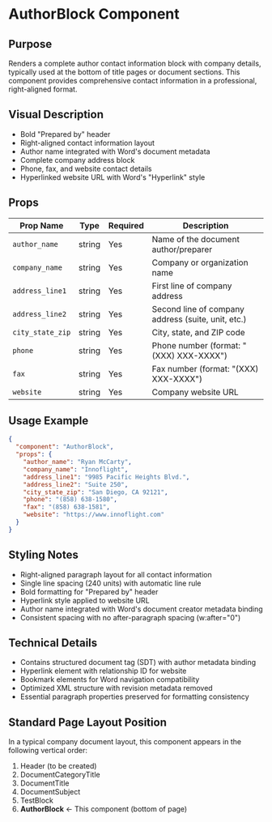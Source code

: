 # AuthorBlock Component

## Purpose

Renders a complete author contact information block with company details, typically used at the bottom of title pages or document sections. This component provides comprehensive contact information in a professional, right-aligned format.

## Visual Description

- Bold "Prepared by" header
- Right-aligned contact information layout
- Author name integrated with Word's document metadata
- Complete company address block
- Phone, fax, and website contact details
- Hyperlinked website URL with Word's "Hyperlink" style

## Props

| Prop Name | Type | Required | Description |
|-----------|------|----------|-------------|
| `author_name` | string | Yes | Name of the document author/preparer |
| `company_name` | string | Yes | Company or organization name |
| `address_line1` | string | Yes | First line of company address |
| `address_line2` | string | Yes | Second line of company address (suite, unit, etc.) |
| `city_state_zip` | string | Yes | City, state, and ZIP code |
| `phone` | string | Yes | Phone number (format: "(XXX) XXX-XXXX") |
| `fax` | string | Yes | Fax number (format: "(XXX) XXX-XXXX") |
| `website` | string | Yes | Company website URL |

## Usage Example

```json
{
  "component": "AuthorBlock",
  "props": {
    "author_name": "Ryan McCarty",
    "company_name": "Innoflight",
    "address_line1": "9985 Pacific Heights Blvd.",
    "address_line2": "Suite 250",
    "city_state_zip": "San Diego, CA 92121",
    "phone": "(858) 638-1580",
    "fax": "(858) 638-1581",
    "website": "https://www.innoflight.com"
  }
}
```

## Styling Notes

- Right-aligned paragraph layout for all contact information
- Single line spacing (240 units) with automatic line rule
- Bold formatting for "Prepared by" header
- Hyperlink style applied to website URL
- Author name integrated with Word's document creator metadata binding
- Consistent spacing with no after-paragraph spacing (w:after="0")

## Technical Details

- Contains structured document tag (SDT) with author metadata binding
- Hyperlink element with relationship ID for website
- Bookmark elements for Word navigation compatibility
- Optimized XML structure with revision metadata removed
- Essential paragraph properties preserved for formatting consistency

## Standard Page Layout Position

In a typical company document layout, this component appears in the following vertical order:
1. Header (to be created)
2. DocumentCategoryTitle
3. DocumentTitle
4. DocumentSubject
5. TestBlock
6. **AuthorBlock** ← This component (bottom of page)